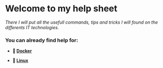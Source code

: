 # Welcome to my help sheet

*There I will put all the usefull commands, tips and tricks I will found on the differents IT technologies.*

### You can already find help for:

* **:whale: [Docker](./Docker/DOCKER.md)**

* **:penguin: [Linux](./Linux/LINUX.md)**

